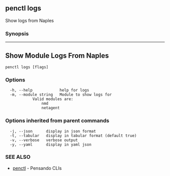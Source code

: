 ## penctl logs

Show logs from Naples

### Synopsis



------------------------------
 Show Module Logs From Naples 
------------------------------


```
penctl logs [flags]
```

### Options

```
  -h, --help            help for logs
  -m, --module string   Module to show logs for
			Valid modules are:
				nmd
				netagent

```

### Options inherited from parent commands

```
  -j, --json      display in json format
  -t, --tabular   display in tabular format (default true)
  -v, --verbose   verbose output
  -y, --yaml      display in yaml json
```

### SEE ALSO
* [penctl](penctl.md)	 - Pensando CLIs

